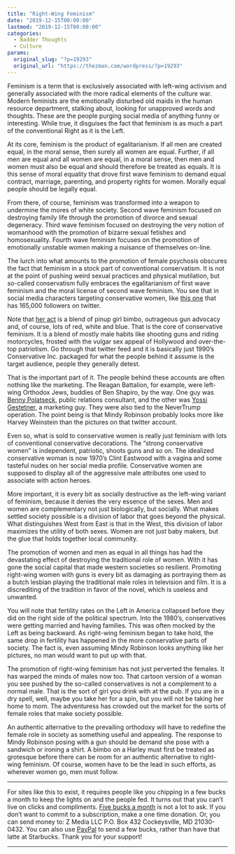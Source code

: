 ```yaml
---
title: "Right-Wing Feminism"
date: "2019-12-15T00:00:00"
lastmod: "2019-12-15T00:00:00"
categories:
  - Badder Thoughts
  - Culture
params:
  original_slug: "?p=19293"
  original_url: "https://thezman.com/wordpress/?p=19293"
---
```


Feminism is a term that is exclusively associated with left-wing
activism and generally associated with the more radical elements of the
culture war. Modern feminists are the emotionally disturbed old maids in
the human resource department, stalking about, looking for unapproved
words and thoughts. These are the people purging social media of
anything funny or interesting. While true, it disguises the fact that
feminism is as much a part of the conventional Right as it is the Left.

At its core, feminism is the product of egalitarianism. If all men are
created equal, in the moral sense, then surely all women are equal.
Further, if all men are equal and all women are equal, in a moral sense,
then men and women must also be equal and should therefore be treated as
equals. It is this sense of moral equality that drove first wave
feminism to demand equal contract, marriage, parenting, and property
rights for women. Morally equal people should be legally equal.

From there, of course, feminism was transformed into a weapon to
undermine the mores of white society. Second wave feminism focused on
destroying family life through the promotion of divorce and sexual
degeneracy. Third wave feminism focused on destroying the very notion of
womanhood with the promotion of bizarre sexual fetishes and
homosexuality. Fourth wave feminism focuses on the promotion of
emotionally unstable women making a nuisance of themselves on-line.

The lurch into what amounts to the promotion of female psychosis
obscures the fact that feminism in a stock part of conventional
conservatism. It is not at the point of pushing weird sexual practices
and physical mutilation, but so-called conservatism fully embraces the
egalitarianism of first wave feminism and the moral license of second
wave feminism. You see that in social media characters targeting
conservative women, like [this one](https://twitter.com/iheartmindy)
that has 165,000 followers on twitter.

Note that [her
act](https://twitter.com/iheartmindy/status/1205547050802253824) is a
blend of pinup girl bimbo, outrageous gun advocacy and, of course, lots
of red, white and blue. That is the core of conservative feminism. It is
a blend of mostly male habits like shooting guns and riding motorcycles,
frosted with the vulgar sex appeal of Hollywood and over-the-top
patriotism. Go through that twitter feed and it is basically just 1990’s
Conservative Inc. packaged for what the people behind it assume is the
target audience, people they generally detest.

That is the important part of it. The people behind these accounts are
often nothing like the marketing. The Reagan Battalion, for example,
were left-wing Orthodox Jews, buddies of Ben Shapiro, by the way. One
guy was [Benny Polatseck](https://twitter.com/BPolatseck), public
relations consultant, and the other was [Yossi
Gestetner](https://twitter.com/YossiGestetner), a marketing guy. They
were also tied to the NeverTrump operation. The point being is that
Mindy Robinson probably looks more like Harvey Weinstein than the
pictures on that twitter account.

Even so, what is sold to conservative women is really just feminism with
lots of conventional conservative decorations. The “strong conservative
women” is independent, patriotic, shoots guns and so on. The idealized
conservative woman is now 1970’s Clint Eastwood with a vagina and some
tasteful nudes on her social media profile. Conservative women are
supposed to display all of the aggressive male attributes one used to
associate with action heroes.

More important, it is every bit as socially destructive as the left-wing
variant of feminism, because it denies the very essence of the sexes.
Men and women are complementary not just biologically, but socially.
What makes settled society possible is a division of labor that goes
beyond the physical. What distinguishes West from East is that in the
West, this division of labor maximizes the utility of both sexes. Women
are not just baby makers, but the glue that holds together local
community.

The promotion of women and men as equal in all things has had the
devastating effect of destroying the traditional role of women. With it
has gone the social capital that made western societies so resilient.
Promoting right-wing women with guns is every bit as damaging as
portraying them as a butch lesbian playing the traditional male roles in
television and film. It is a discrediting of the tradition in favor of
the novel, which is useless and unwanted.

You will note that fertility rates on the Left in America collapsed
before they did on the right side of the political spectrum. Into the
1980’s, conservatives were getting married and having families. This was
often mocked by the Left as being backward. As right-wing feminism began
to take hold, the same drop in fertility has happened in the more
conservative parts of society. The fact is, even assuming Mindy Robinson
looks anything like her pictures, no man would want to put up with that.

The promotion of right-wing feminism has not just perverted the females.
It has warped the minds of males now too. That cartoon version of a
woman you see pushed by the so-called conservatives is not a complement
to a normal male. That is the sort of girl you drink with at the pub. If
you are in a dry spell, well, maybe you take her for a spin, but you
will not be taking her home to mom. The adventuress has crowded out the
market for the sorts of female roles that make society possible.

An authentic alternative to the prevailing orthodoxy will have to
redefine the female role in society as something useful and appealing.
The response to Mindy Robinson posing with a gun should be demand she
pose with a sandwich or ironing a shirt. A bimbo on a Harley must first
be treated as grotesque before there can be room for an authentic
alternative to right-wing feminism. Of course, women have to be the lead
in such efforts, as wherever women go, men must follow.

------------------------------------------------------------------------

For sites like this to exist, it requires people like you chipping in a
few bucks a month to keep the lights on and the people fed. It turns out
that you can’t live on clicks and compliments.
<a href="https://www.subscribestar.com/the-z-blog"
rel="noopener noreferrer" target="_blank">Five bucks a month</a> is not
a lot to ask. If you don’t want to commit to a subscription, make a one
time donation. Or, you can send money to: Z Media LLC P.O. Box 432
Cockeysville, MD 21030-0432. You can also use <a
href="https://www.paypal.com/cgi-bin/webscr?cmd=_s-xclick&amp;hosted_button_id=UDAS2Q8JYA6CN&amp;source=url"
rel="noopener noreferrer" target="_blank">PayPal</a> to send a few
bucks, rather than have that latte at Starbucks. Thank you for your
support!

------------------------------------------------------------------------
